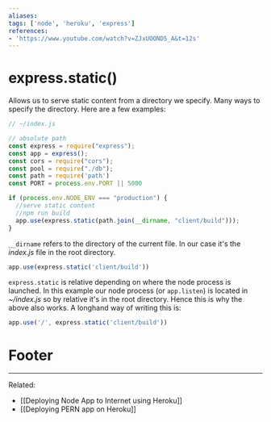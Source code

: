```yaml
---
aliases:
tags: ['node', 'heroku', 'express']
references:
- 'https://www.youtube.com/watch?v=ZJxUOOND5_A&t=12s'
---
```


# express.static()
Allows us to serve static content from a directory we specify. Many ways to specify the directory. Here are a few examples:

```js
// ~/index.js

// absolute path
const express = require("express");
const app = express();
const cors = require("cors");
const pool = require("./db");
const path = require('path')
const PORT = process.env.PORT || 5000

if (process.env.NODE_ENV === "production") {
  //serve static content
  //npm run build
  app.use(express.static(path.join(__dirname, "client/build")));
}
```
`__dirname` refers to the directory of the current file. In our case it's the *index.js* file in the root directory.

```js
app.use(express.static('client/build'))
```
`express.static` is relative depending on where the node process is launched. In this example our node process (or `app.listen`) is located in *~/index.js* so by relative it's in the root directory. Hence this is why the above also works. A longhand way of writing this is:
```js
app.use('/', express.static('client/build'))
```

# Footer
---
Related: 
- [[Deploying Node App to Internet using Heroku]]
- [[Deploying PERN app on Heroku]]